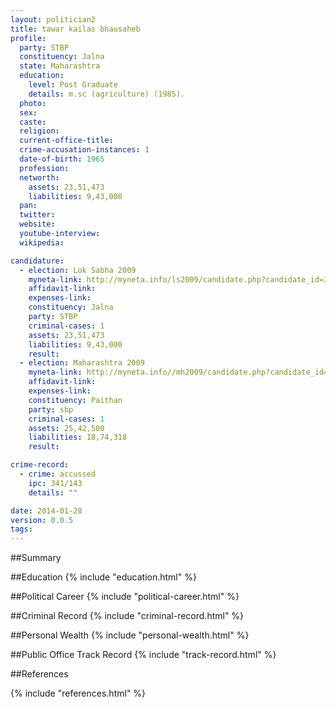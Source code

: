 ```yaml
---
layout: politician2
title: tawar kailas bhausaheb
profile: 
  party: STBP
  constituency: Jalna
  state: Maharashtra
  education: 
    level: Post Graduate
    details: m.sc (agriculture) (1985).
  photo: 
  sex: 
  caste: 
  religion: 
  current-office-title: 
  crime-accusation-instances: 1
  date-of-birth: 1965
  profession: 
  networth: 
    assets: 23,51,473
    liabilities: 9,43,000
  pan: 
  twitter: 
  website: 
  youtube-interview: 
  wikipedia: 

candidature: 
  - election: Lok Sabha 2009
    myneta-link: http://myneta.info/ls2009/candidate.php?candidate_id=3494
    affidavit-link: 
    expenses-link: 
    constituency: Jalna 
    party: STBP
    criminal-cases: 1
    assets: 23,51,473
    liabilities: 9,43,000
    result:  
  - election: Maharashtra 2009
    myneta-link: http://myneta.info//mh2009/candidate.php?candidate_id=1874
    affidavit-link: 
    expenses-link: 
    constituency: Paithan 
    party: sbp
    criminal-cases: 1
    assets: 25,42,500
    liabilities: 18,74,318
    result:  

crime-record: 
  - crime: accussed
    ipc: 341/143
    details: "" 

date: 2014-01-28
version: 0.0.5
tags: 
---
```

##Summary


##Education
{% include "education.html" %}


##Political Career
{% include "political-career.html" %}


##Criminal Record
{% include "criminal-record.html" %}


##Personal Wealth
{% include "personal-wealth.html" %}


##Public Office Track Record
{% include "track-record.html" %}


##References


{% include "references.html" %}